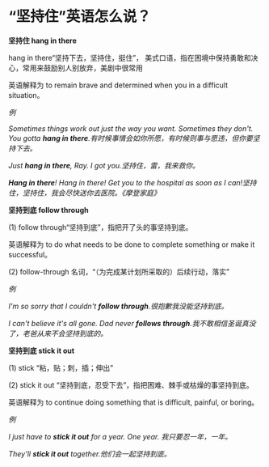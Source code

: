 # “坚持住”英语怎么说？

**坚持住 hang in there**

hang in there“坚持下去，坚持住，挺住”， 美式口语，指在困境中保持勇敢和决心，常用来鼓励别人别放弃，美剧中很常用

英语解释为 to remain brave and determined when you in a difficult situation。

_例_

_Sometimes things work out just the way you want. Sometimes they don't. You gotta **hang in there**.有时候事情会如你所愿，有时候则事与愿违，但你要坚持下去。_

_Just **hang in there**, Ray. I got you.坚持住，雷，我来救你。_

_**Hang in there**! Hang in there! Get you to the hospital as soon as I can!坚持住，坚持住，我会尽快送你去医院。《摩登家庭》_

**坚持到底 follow through**

(1) follow through“坚持到底”，指把开了头的事坚持到底。

英语解释为 to do what needs to be done to complete something or make it successful。

(2) follow-through 名词，“（为完成某计划所采取的）后续行动，落实”

_例_

_I'm so sorry that I couldn't **follow through**.很抱歉我没能坚持到底。_

_I can't believe it's all gone. Dad never **follows through**.我不敢相信圣诞真没了，老爸从来不会坚持到底的。_

**坚持到底 stick it out**

(1) stick “粘，贴；刺，插；伸出”

(2) stick it out “坚持到底，忍受下去”，指把困难、棘手或枯燥的事坚持到底。

英语解释为 to continue doing something that is difficult, painful, or boring。

_例_

_I just have to **stick it out** for a year. One year. 我只要忍一年，一年。_

_They'll **stick it out** together.他们会一起坚持到底。_
